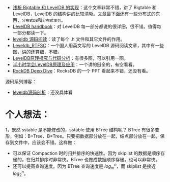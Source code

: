 - [浅析 Bigtable 和 LevelDB 的实现](https://draveness.me/bigtable-leveldb)：这个文章非常不错，讲了 Bigtable 和 LevelDB，LevelDB 的结构讲的比较清晰。文章最下面还有一些分布式的东西，`分布式DB`和`分布式事务`。
- [LevelDB handbook](https://leveldb-handbook.readthedocs.io/zh/latest/sstable.html#id1)：对 LevelDB 每一部分都说的很详细，很不错。值得每一部分都读一下。
- [leveldb 源码阅读](https://dirtysalt.github.io/html/leveldb.html#org5fabaf4)：读了每个 .h 文件和其它文件的作用。
- [Leveldb_RTFSC](http://www.grakra.com/2017/06/17/Leveldb-RTFSC/)：一个国人用英文写的 LevelDB 源码阅读文章，其中有一些图，讲的还算细，不错。
- [LevelDB原理探究与代码分析](https://blog.csdn.net/icefireelf/article/details/7515816)：有很多图，可以引用一图。
- [半小时学会LevelDB原理及应用](https://my.oschina.net/yangjiannr/blog/1528532)：一个讲的挺全的，有空看看。
- [RockDB Deep Dive](https://www.percona.com/live/plam16/sites/default/files/slides/myrocksdeepdive201604-160419162421.pdf)：RocksDB 的一个 PPT 看起来不错，还没有看。



源码系列博客：
- [leveldb源码剖析](http://www.pandademo.com/category/tech/leveldb/)：还没具体看


# 个人想法：
1，既然 sstable 是不能修改的，sstable 使用 BTree 结构呢？
BTree 有很多变形，例如：B+Tree、B*Tree。只要把数据部分放在一起，结点部分放在一起，保存到文件中，应该会不错。这样做：
- 可以保证 Compaction 时的归并排序的快速性。因为 skiplist 的数据是顺序存储的，在归并排序时非常快。BTree 也做成数据顺序存储，也可以非常快。
- 还可以提高查询速度。因为 BTree 查询速度是 $log_{m}^{n}$，而 skiplist 是接近 $log_{2}^{n}$。
